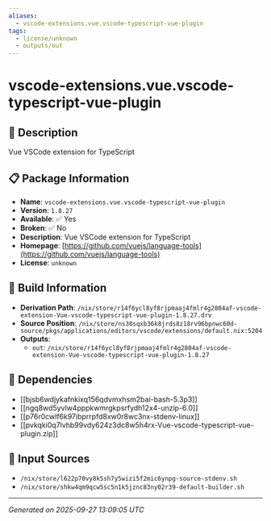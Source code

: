 ```yaml
---
aliases:
  - vscode-extensions.vue.vscode-typescript-vue-plugin
tags:
  - license/unknown
  - outputs/out
---
```


# vscode-extensions.vue.vscode-typescript-vue-plugin

## 📝 Description

Vue VSCode extension for TypeScript

## 📋 Package Information

- **Name**: `vscode-extensions.vue.vscode-typescript-vue-plugin`
- **Version**: `1.8.27`
- **Available**: ✅ Yes
- **Broken**: ✅ No
- **Description**: Vue VSCode extension for TypeScript
- **Homepage**: [https://github.com/vuejs/language-tools](https://github.com/vuejs/language-tools)
- **License**: `unknown`

## 🔧 Build Information

- **Derivation Path**: `/nix/store/r14f6ycl8yf8rjpmaaj4fmlr4g2804af-vscode-extension-Vue-vscode-typescript-vue-plugin-1.8.27.drv`
- **Source Position**: `/nix/store/ns30sqxb36k8jrds8z18rv96bpnwc60d-source/pkgs/applications/editors/vscode/extensions/default.nix:5204`
- **Outputs**:
  - `out`:  `/nix/store/r14f6ycl8yf8rjpmaaj4fmlr4g2804af-vscode-extension-Vue-vscode-typescript-vue-plugin-1.8.27`

## 🔗 Dependencies

- [[bjsb6wdjykafnkixq156qdvmxhsm2bai-bash-5.3p3]]
- [[ngq8wd5yvlw4pppkwmrgkpsrfydh12x4-unzip-6.0]]
- [[p76r0cwlf6k97ibprrpfd8xw0r8wc3nx-stdenv-linux]]
- [[pvkqki0q7lvhb99vdy624z3dc8w5h4rx-Vue-vscode-typescript-vue-plugin.zip]]

## 📁 Input Sources

- `/nix/store/l622p70vy8k5sh7y5wizi5f2mic6ynpg-source-stdenv.sh`
- `/nix/store/shkw4qm9qcw5sc5n1k5jznc83ny02r39-default-builder.sh`

---
*Generated on 2025-09-27 13:09:05 UTC*
